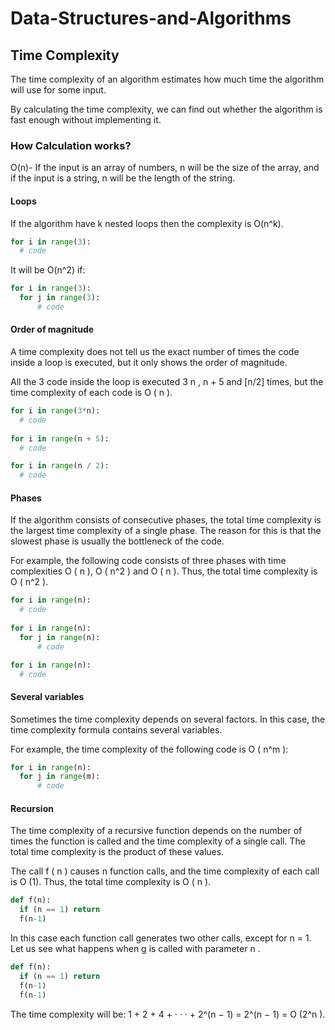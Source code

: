 # Data-Structures-and-Algorithms


## Time Complexity

The time complexity of an algorithm estimates how much time the algorithm will use for some input. 

By calculating the time complexity, we can find out whether the algorithm is fast enough without implementing it.

### How Calculation works?

O(n)- If the input is an array of numbers, n will be the size of the array, and if the input is a string, n will be the length of the string.

#### Loops

If the algorithm have k nested loops then the complexity is O(n^k).

```python
for i in range(3):
  # code

```

It will be O(n^2) if:

```python
for i in range(3):
  for j in range(3):
      # code

```

#### Order of magnitude

A time complexity does not tell us the exact number of times the code inside a loop is executed, but it only shows the order of magnitude.

All the 3 code inside the loop is executed 3 n , n + 5 and [n/2] times, but the time complexity of each code is O ( n ).


```python
for i in range(3*n):
  # code
 
for i in range(n + 5):
  # code

for i in range(n / 2):
  # code

```

#### Phases
If the algorithm consists of consecutive phases, the total time complexity is the largest time complexity of a single phase. The reason for this is that the slowest phase is usually the bottleneck of the code.

For example, the following code consists of three phases with time complexities O ( n ), O ( n^2 ) and O ( n ). Thus, the total time complexity is O ( n^2 ).


```python
for i in range(n):
  # code
 
for i in range(n):
  for j in range(n):
      # code

for i in range(n):
  # code

```

#### Several variables

Sometimes the time complexity depends on several factors. In this case, the time complexity formula contains several variables. 

For example, the time complexity of the following code is O ( n^m ):

```python
for i in range(n):
  for j in range(m):
      # code
```

#### Recursion
The time complexity of a recursive function depends on the number of times the function is called and the time complexity of a single call. The total time
complexity is the product of these values.

The call f ( n ) causes n function calls, and the time complexity of each call is O (1). Thus, the total time complexity is O ( n ).
```python
def f(n):
  if (n == 1) return
  f(n-1)
```

In this case each function call generates two other calls, except for n = 1. Let us see what happens when g is called with parameter n .

```python
def f(n):
  if (n == 1) return
  f(n-1)
  f(n-1)

```
The time complexity will be:
1 + 2 + 4 + · · · + 2^(n − 1) = 2^(n − 1) = O (2^n ).



